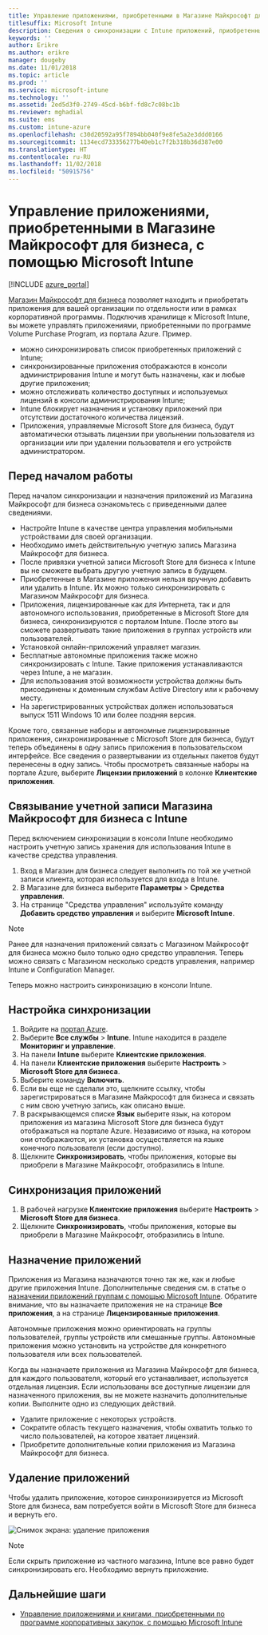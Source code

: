 ```yaml
---
title: Управление приложениями, приобретенными в Магазине Майкрософт для бизнеса
titlesuffix: Microsoft Intune
description: Сведения о синхронизации с Intune приложений, приобретенных в магазине Microsoft Store для бизнеса, а также их назначении и отслеживании.
keywords: ''
author: Erikre
ms.author: erikre
manager: dougeby
ms.date: 11/01/2018
ms.topic: article
ms.prod: ''
ms.service: microsoft-intune
ms.technology: ''
ms.assetid: 2ed5d3f0-2749-45cd-b6bf-fd8c7c08bc1b
ms.reviewer: mghadial
ms.suite: ems
ms.custom: intune-azure
ms.openlocfilehash: c30d20592a95f7894bb040f9e8fe5a2e3ddd0166
ms.sourcegitcommit: 1134ecd733356277b40eb1c7f2b318b36d387e00
ms.translationtype: HT
ms.contentlocale: ru-RU
ms.lasthandoff: 11/02/2018
ms.locfileid: "50915756"
---
```

# <a name="how-to-manage-apps-you-purchased-from-the-microsoft-store-for-business-with-microsoft-intune"></a>Управление приложениями, приобретенными в Магазине Майкрософт для бизнеса, с помощью Microsoft Intune

[!INCLUDE [azure_portal](./includes/azure_portal.md)]

[Магазин Майкрософт для бизнеса](https://www.microsoft.com/business-store) позволяет находить и приобретать приложения для вашей организации по отдельности или в рамках корпоративной программы. Подключив хранилище к Microsoft Intune, вы можете управлять приложениями, приобретенными по программе Volume Purchase Program, из портала Azure. Пример.
* можно синхронизировать список приобретенных приложений с Intune;
* синхронизированные приложения отображаются в консоли администрирования Intune и могут быть назначены, как и любые другие приложения;
* можно отслеживать количество доступных и используемых лицензий в консоли администрирования Intune;
* Intune блокирует назначения и установку приложений при отсутствии достаточного количества лицензий.
* Приложения, управляемые Microsoft Store для бизнеса, будут автоматически отзывать лицензии при увольнении пользователя из организации или при удалении пользователя и его устройств администратором.

## <a name="before-you-start"></a>Перед началом работы

Перед началом синхронизации и назначения приложений из Магазина Майкрософт для бизнеса ознакомьтесь с приведенными далее сведениями.

- Настройте Intune в качестве центра управления мобильными устройствами для своей организации.
- Необходимо иметь действительную учетную запись Магазина Майкрософт для бизнеса.
- После привязки учетной записи Microsoft Store для бизнеса к Intune вы не сможете выбрать другую учетную запись в будущем.
- Приобретенные в Магазине приложения нельзя вручную добавить или удалить в Intune. Их можно только синхронизировать с Магазином Майкрософт для бизнеса.
- Приложения, лицензированные как для Интернета, так и для автономного использования, приобретенные в Microsoft Store для бизнеса, синхронизируются с порталом Intune. После этого вы сможете развертывать такие приложения в группах устройств или пользователей. 
- Установкой онлайн-приложений управляет магазин.
- Бесплатные автономные приложения также можно синхронизировать с Intune. Такие приложения устанавливаются через Intune, а не магазин.
- Для использования этой возможности устройства должны быть присоединены к доменным службам Active Directory или к рабочему месту.
- На зарегистрированных устройствах должен использоваться выпуск 1511 Windows 10 или более поздняя версия.

Кроме того, связанные наборы и автономные лицензированные приложения, синхронизированные с Microsoft Store для бизнеса, будут теперь объединены в одну запись приложения в пользовательском интерфейсе. Все сведения о развертывании из отдельных пакетов будут перенесены в одну запись. Чтобы просмотреть связанные наборы на портале Azure, выберите **Лицензии приложений** в колонке **Клиентские приложения**.

## <a name="associate-your-microsoft-store-for-business-account-with-intune"></a>Связывание учетной записи Магазина Майкрософт для бизнеса с Intune
Перед включением синхронизации в консоли Intune необходимо настроить учетную запись хранения для использования Intune в качестве средства управления.
1. Вход в Магазин для бизнеса следует выполнить по той же учетной записи клиента, которая используется для входа в Intune.
2. В Магазине для бизнеса выберите **Параметры** > **Средства управления**.
3. На странице "Средства управления" используйте команду **Добавить средство управления** и выберите **Microsoft Intune**.

> [!NOTE]
> Ранее для назначения приложений связать с Магазином Майкрософт для бизнеса можно было только одно средство управления. Теперь можно связать с Магазином несколько средств управления, например Intune и Configuration Manager.

Теперь можно настроить синхронизацию в консоли Intune.

## <a name="configure-synchronization"></a>Настройка синхронизации

1. Войдите на [портал Azure](https://portal.azure.com).
2. Выберите **Все службы** > **Intune**. Intune находится в разделе **Мониторинг и управление**.
3. На панели **Intune** выберите **Клиентские приложения**.
1. На панели **Клиентские приложения** выберите **Настроить** > **Microsoft Store для бизнеса**.
2. Выберите команду **Включить**.
3. Если вы еще не сделали это, щелкните ссылку, чтобы зарегистрироваться в Магазине Майкрософт для бизнеса и связать с ним свою учетную запись, как описано выше.
5. В раскрывающемся списке **Язык** выберите язык, на котором приложения из магазина Microsoft Store для бизнеса будут отображаться на портале Azure. Независимо от языка, на котором они отображаются, их установка осуществляется на языке конечного пользователя (если доступно).
6. Щелкните **Синхронизировать**, чтобы приложения, которые вы приобрели в Магазине Майкрософт, отобразились в Intune.

## <a name="synchronize-apps"></a>Синхронизация приложений

1. В рабочей нагрузке **Клиентские приложения** выберите **Настроить** > **Microsoft Store для бизнеса**.
2. Щелкните **Синхронизировать**, чтобы приложения, которые вы приобрели в Магазине Майкрософт, отобразились в Intune.

## <a name="assign-apps"></a>Назначение приложений

Приложения из Магазина назначаются точно так же, как и любые другие приложения Intune. Дополнительные сведения см. в статье о [назначении приложений группам с помощью Microsoft Intune](apps-deploy.md). Обратите внимание, что вы назначаете приложения не на странице **Все приложения**, а на странице **Лицензированные приложения**.

Автономные приложения можно ориентировать на группы пользователей, группы устройств или смешанные группы.
Автономные приложения можно установить на устройстве для конкретного пользователя или всех пользователей. 


Когда вы назначаете приложения из Магазина Майкрософт для бизнеса, для каждого пользователя, который его устанавливает, используется отдельная лицензия. Если использованы все доступные лицензии для назначенного приложения, вы не можете назначить дополнительные копии. Выполните одно из следующих действий.
* Удалите приложение с некоторых устройств.
* Сократите область текущего назначения, чтобы охватить только то число пользователей, на которое хватает лицензий.
* Приобретите дополнительные копии приложения из Магазина Майкрософт для бизнеса.

## <a name="remove-apps"></a>Удаление приложений

Чтобы удалить приложение, которое синхронизируется из Microsoft Store для бизнеса, вам потребуется войти в Microsoft Store для бизнеса и вернуть его.

![Снимок экрана: удаление приложения](./media/microsoft-store-for-business-01.png)

> [!NOTE]
> Если скрыть приложение из частного магазина, Intune все равно будет синхронизировать его. Необходимо вернуть приложение.

## <a name="next-steps"></a>Дальнейшие шаги

- [Управление приложениями и книгами, приобретенными по программе корпоративных закупок, с помощью Microsoft Intune](vpp-apps.md)